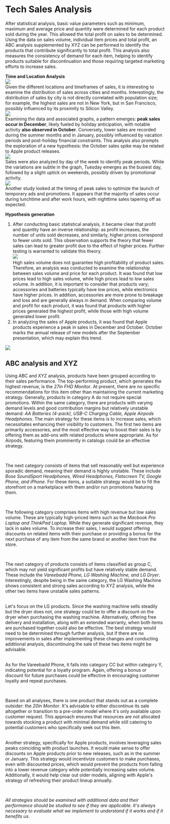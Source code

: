 <h1>Tech Sales Analysis</h1>

After statistical analysis, basic value parameters such as minimum, maximum and average price and quantity were determined for each product sold during the year. This allowed the total profit on sales to be determined.<br>
Using the data on sales volume, individual item prices and total profit, an ABC analysis supplemented by XYZ can be performed to identify the products that contribute significantly to total profit. This analysis also measures the consistency of demand for each item, helping to identify products suitable for discontinuation and those requiring targeted marketing efforts to increase sales.<br>

<b>Time and Location Analysis</b><br>
<img src='charts/pie.png'><br>
Given the different locations and timeframes of sales, it is interesting to examine the distribution of sales across cities and months. Interestingly, the distribution of sales by city is not directly correlated with population size; for example, the highest sales are not in New York, but in San Francisco, possibly influenced by its proximity to Silicon Valley.<br>
<img src='charts/sales2.png'><br>
Examining the data and associated graphs, a pattern emerges: <b>peak sales occur in December</b>, likely fueled by holiday anticipation, with notable activity <b>also observed in October</b>. Conversely, lower sales are recorded during the summer months and in January, possibly influenced by vacation periods and post-holiday financial constraints. This analysis also prompts the exploration of a new hypothesis: the October sales spike may be related to Apple product releases.<br>
<img src='charts/sales3.png'><br>
Sales were also analyzed by day of the week to identify peak periods. While the variations are subtle in the graph, Tuesday emerges as the busiest day, followed by a slight uptick on weekends, possibly driven by promotional activity.<br>
<img src='charts/sales4.png'><br>
Another study looked at the timing of peak sales to optimize the launch of temporary ads and promotions. It appears that the majority of sales occur during lunchtime and after work hours, with nighttime sales tapering off as expected.<br>

<b>Hypothesis generation</b><br>
1. After conducting basic statistical analysis, it became clear that profit and quantity have an inverse relationship: as profit increases, the number of units sold decreases, and similarly, higher prices correspond to fewer units sold. This observation supports the theory that fewer sales can lead to greater profit due to the effect of higher prices. Further testing is warranted to validate this theory.<br>
<img src='charts/sales5.png'><br>
High sales volume does not guarantee high profitability of product sales. Therefore, an analysis was conducted to examine the relationship between sales volume and price for each product. It was found that low prices lead to high sales volume, while high prices lead to low sales volume. In addition, it is important to consider that products vary; accessories and batteries typically have low prices, while electronics have higher prices. In addition, accessories are more prone to breakage and loss and are generally always in demand. When comparing volume and profit for each product, it was found that products with higher prices generated the highest profit, while those with high volume generated lower profit.<br>
2. In analyzing the sales of Apple products, it was found that Apple products experience a peak in sales in December and October. October marks the annual release of new models after the September presentation, which may explain this trend.<br>
<img src='charts/sales7.png'>

<h2>ABC analysis and XYZ</h2>

<p>Using ABC and XYZ analysis, products have been grouped according to their sales performance. The top-performing product, which generates the highest revenue, is the <i>27in FHD Monitor</i>. At present, there are no specific recommendations for this item other than maintaining the current marketing strategy. Generally, products in category A do not require special promotions. Within the same category, there are products with varying demand levels and good contribution margins but relatively unstable demand: <i>AA Batteries (4-pack), USB-C Charging Cable, Apple Airpods Headphones</i>. The main strategy for these items is to increase sales, which necessitates enhancing their visibility to customers. The first two items are primarily accessories, and the most effective way to boost their sales is by offering them as add-ons with related products where appropriate. As for Airpods, featuring them prominently in catalogs could be an effective strategy.</p><br>

<p>The next category consists of items that sell reasonably well but experience sporadic demand, meaning their demand is highly unstable. These include <i>Bose SoundSport Headphones, Wired Headphones, Flatscreen TV, Google Phone, and iPhone</i>. For these items, a suitable strategy would be to fill the storefront on a marketplace with them and/or run promotions featuring them.</p><br>

The following category comprises items with high revenue but low sales volume. These are typically high-priced items such as the <i>Macbook Pro Laptop and ThinkPad Laptop</i>. While they generate significant revenue, they lack in sales volume. To increase their sales, I would suggest offering discounts on related items with their purchase or providing a bonus for the next purchase of any item from the same brand or another item from the store.</p><br>

<p>The next category of products consists of items classified as group C, which may not yield significant profits but have relatively stable demand. These include the<i> Vareebadd Phone, LG Washing Machine, and LG Dryer</i>. Interestingly, despite being in the same category, the LG Washing Machine shows consistent and strong sales according to XYZ analysis, while the other two items have unstable sales patterns.</p><br>
Let's focus on the LG products. Since the washing machine sells steadily but the dryer does not, one strategy could be to offer a discount on the dryer when purchasing the washing machine. Alternatively, offering free delivery and installation, along with an extended warranty, when both items are purchased together could also be effective. The best strategy would need to be determined through further analysis, but if there are no improvements in sales after implementing these changes and conducting additional analysis, discontinuing the sale of these two items might be advisable.</p><br>
As for the Vareebadd Phone, it falls into category CC but within category Y, indicating potential for a loyalty program. Again, offering a bonus or discount for future purchases could be effective in encouraging customer loyalty and repeat purchases.</p><br>

<p>Based on all analyses, there is one product that stands out as a complete outsider: the <i>20in Monitor</i>. It's advisable to either discontinue its sale altogether or transition to a pre-order model where it's only available upon customer request. This approach ensures that resources are not allocated towards stocking a product with minimal demand while still catering to potential customers who specifically seek out this item.</p><br>
Another strategy, specifically for Apple products, involves leveraging sales peaks coinciding with product launches. It would make sense to offer discounts on Apple products prior to new releases, such as in the summer or January. This strategy would incentivize customers to make purchases, even with discounted prices, which would prevent the products from falling into a lower revenue category while potentially increasing sales volume. Additionally, it would help clear out older models, aligning with Apple's strategy of refreshing their product lineup annually.</p><br>

<p><i>All strategies should be examined with additional data and their performance should be studied to see if they are applicable. It's always necessary to evaluate what we implement to understand if it works and if it benefits us.</i></p><br>
